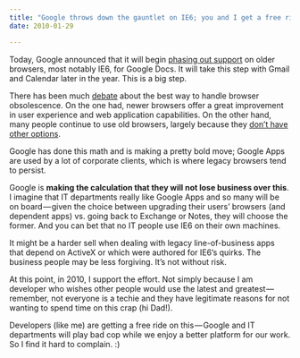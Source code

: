 ```yaml
---
title: "Google throws down the gauntlet on IE6; you and I get a free ride"
date: 2010-01-29

---
```


Today, Google announced that it will begin [phasing out support](http://googledocs.blogspot.com/2010/01/web-browser-support-for-docs-and-sites.html) on older browsers, most notably IE6, for Google Docs. It will take this step with Gmail and Calendar later in the year. This is a big step.

There has been much [debate](/blog/post/Betting-on-a-future-without-IE6.aspx) about the best way to handle browser obsolescence. On the one had, newer browsers offer a great improvement in user experience and web application capabilities. On the other hand, many people continue to use old browsers, largely because they [don’t have other options](http://blog.digg.com/?p=878).

Google has done this math and is making a pretty bold move; Google Apps are used by a lot of corporate clients, which is where legacy browsers tend to persist.

Google is **making the calculation that they will not lose business over this**. I imagine that IT departments really like Google Apps and so many will be on board — given the choice between upgrading their users’ browsers (and dependent apps) vs. going back to Exchange or Notes, they will choose the former. And you can bet that no IT people use IE6 on their own machines.

It might be a harder sell when dealing with legacy line-of-business apps that depend on ActiveX or which were authored for IE6’s quirks. The business people may be less forgiving. It’s not without risk.

At this point, in 2010, I support the effort. Not simply because I am developer who wishes other people would use the latest and greatest — remember, not everyone is a techie and they have legitimate reasons for not wanting to spend time on this crap (hi Dad!).

Developers (like me) are getting a free ride on this — Google and IT departments will play bad cop while we enjoy a better platform for our work. So I find it hard to complain. :)
